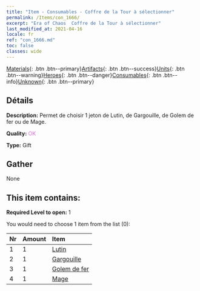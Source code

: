 ```yaml
---
title: "Item - Consumables - Coffre de la Tour à sélectionner"
permalink: /Items/con_1666/
excerpt: "Era of Chaos  Coffre de la Tour à sélectionner"
last_modified_at: 2021-04-16
locale: fr
ref: "con_1666.md"
toc: false
classes: wide
---
```

 [Materials](/fr/Items/){: .btn .btn--primary}[Artifacts](/fr/Items/Artifacts/){: .btn .btn--success}[Units](/fr/Items/Units/){: .btn .btn--warning}[Heroes](/fr/Items/Heroes/){: .btn .btn--danger}[Consumables](/fr/Items/Consumables/){: .btn .btn--info}[Unknown](/fr/Items/Unknown/){: .btn .btn--primary}

## Détails
 **Description:** Permet de choisir 1 jeton de Lutin, de Gargouille, de Golem de fer ou de Mage.

 **Quality:** <span style="color: #DA70D6">OK</span>

 **Type:** Gift

## Gather

  None

## This item contains:

 **Required Level to open:** 1

 You would need to choose 1 item from the list (0):

  | Nr | Amount |     Item    |
  |:---|:-------|:------------|
  | 1 | 1 | [Lutin](/fr/Items/unt_235/) |  | 
  | 2 | 1 | [Gargouille](/fr/Items/unt_236/) |  | 
  | 3 | 1 | [Golem de fer](/fr/Items/unt_237/) |  | 
  | 4 | 1 | [Mage](/fr/Items/unt_238/) |  | 
